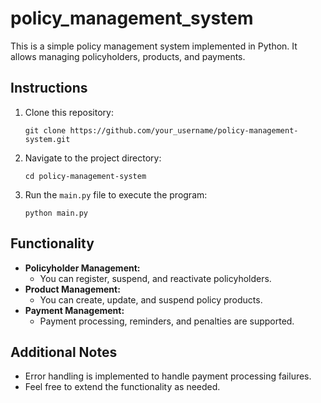 # policy_management_system

This is a simple policy management system implemented in Python. It allows managing policyholders, products, and payments.

## Instructions

1. Clone this repository:
    ```
    git clone https://github.com/your_username/policy-management-system.git
    ```

2. Navigate to the project directory:
    ```
    cd policy-management-system
    ```

3. Run the `main.py` file to execute the program:
    ```
    python main.py
    ```

## Functionality

- **Policyholder Management:**
  - You can register, suspend, and reactivate policyholders.
- **Product Management:**
  - You can create, update, and suspend policy products.
- **Payment Management:**
  - Payment processing, reminders, and penalties are supported.

## Additional Notes

- Error handling is implemented to handle payment processing failures.
- Feel free to extend the functionality as needed.
